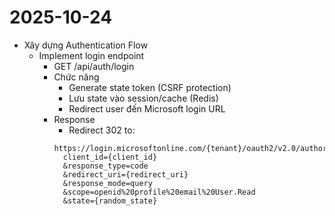# 2025-10-24

- Xây dựng Authentication Flow
  - Implement login endpoint
    - GET /api/auth/login
    - Chức năng
      - Generate state token (CSRF protection)
      - Lưu state vào session/cache (Redis)
      - Redirect user đến Microsoft login URL
    - Response
      - Redirect 302 to:
      ```
      https://login.microsoftonline.com/{tenant}/oauth2/v2.0/authorize?
        client_id={client_id}
        &response_type=code
        &redirect_uri={redirect_uri}
        &response_mode=query
        &scope=openid%20profile%20email%20User.Read
        &state={random_state}
      ```
